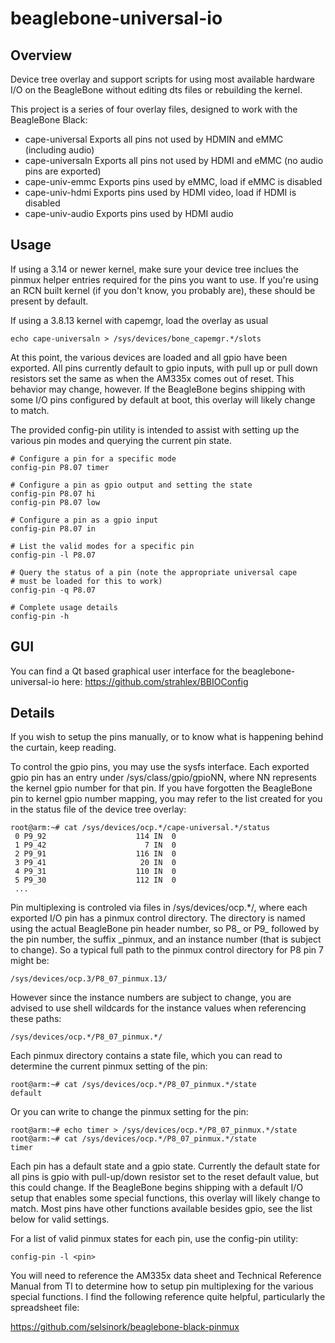 # beaglebone-universal-io

## Overview

Device tree overlay and support scripts for using most available
hardware I/O on the BeagleBone without editing dts files or rebuilding
the kernel.

This project is a series of four overlay files, designed to work with
the BeagleBone Black:

  * cape-universal  Exports all pins not used by HDMIN and eMMC (including audio)
  * cape-universaln Exports all pins not used by HDMI and eMMC (no audio pins are exported)
  * cape-univ-emmc  Exports pins used by eMMC, load if eMMC is disabled
  * cape-univ-hdmi  Exports pins used by HDMI video, load if HDMI is disabled
  * cape-univ-audio Exports pins used by HDMI audio


## Usage

If using a 3.14 or newer kernel, make sure your device tree inclues the
pinmux helper entries required for the pins you want to use.  If you're
using an RCN built kernel (if you don't know, you probably are), these
should be present by default.

If using a 3.8.13 kernel with capemgr, load the overlay as usual

    echo cape-universaln > /sys/devices/bone_capemgr.*/slots

At this point, the various devices are loaded and all gpio have been
exported.  All pins currently default to gpio inputs, with pull up or
pull down resistors set the same as when the AM335x comes out of reset.
This behavior may change, however.  If the BeagleBone begins shipping
with some I/O pins configured by default at boot, this overlay will
likely change to match.

The provided config-pin utility is intended to assist with  setting up
the various pin modes and querying the current pin state.

```
# Configure a pin for a specific mode
config-pin P8.07 timer

# Configure a pin as gpio output and setting the state
config-pin P8.07 hi
config-pin P8.07 low

# Configure a pin as a gpio input
config-pin P8.07 in

# List the valid modes for a specific pin
config-pin -l P8.07

# Query the status of a pin (note the appropriate universal cape
# must be loaded for this to work)
config-pin -q P8.07

# Complete usage details
config-pin -h
```

## GUI 

You can find a Qt based graphical user interface for the
beaglebone-universal-io here: https://github.com/strahlex/BBIOConfig


## Details

If you wish to setup the pins manually, or to know what is happening
behind the curtain, keep reading.

To control the gpio pins, you may use the sysfs interface.  Each
exported gpio pin has an entry under /sys/class/gpio/gpioNN, where NN
represents the kernel gpio number for that pin.  If you have forgotten
the BeagleBone pin to kernel gpio number mapping, you may refer to the
list created for you in the status file of the device tree overlay:

    root@arm:~# cat /sys/devices/ocp.*/cape-universal.*/status
     0 P9_92                    114 IN  0
     1 P9_42                      7 IN  0
     2 P9_91                    116 IN  0
     3 P9_41                     20 IN  0
     4 P9_31                    110 IN  0
     5 P9_30                    112 IN  0
     ...

Pin multiplexing is controled via files in /sys/devices/ocp.*/, where
each exported I/O pin has a pinmux control directory.  The directory is
named using the actual BeagleBone pin header number, so P8_ or P9_ 
followed by the pin number, the suffix _pinmux, and an instance number
(that is subject to change).  So a typical full path to the pinmux
control directory for P8 pin 7 might be:

    /sys/devices/ocp.3/P8_07_pinmux.13/

However since the instance numbers are subject to change, you are
advised to use shell wildcards for the instance values when referencing
these paths:

    /sys/devices/ocp.*/P8_07_pinmux.*/

Each pinmux directory contains a state file, which you can read to
determine the current pinmux setting of the pin:

    root@arm:~# cat /sys/devices/ocp.*/P8_07_pinmux.*/state
    default

Or you can write to change the pinmux setting for the pin:

    root@arm:~# echo timer > /sys/devices/ocp.*/P8_07_pinmux.*/state
    root@arm:~# cat /sys/devices/ocp.*/P8_07_pinmux.*/state
    timer

Each pin has a default state and a gpio state.  Currently the default
state for all pins is gpio with pull-up/down resistor set to the reset
default value, but this could change.  If the BeagleBone begins shipping
with a default I/O setup that enables some special functions, this
overlay will likely change to match.  Most pins have other functions
available besides gpio, see the list below for valid settings.

For a list of valid pinmux states for each pin, use the config-pin
utility:

    config-pin -l <pin>

You will need to reference the AM335x data sheet and Technical Reference
Manual from TI to determine how to setup pin multiplexing for the
various special functions.  I find the following reference quite
helpful, particularly the spreadsheet file:

https://github.com/selsinork/beaglebone-black-pinmux

